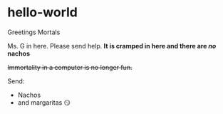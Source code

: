 # hello-world
Greetings Mortals

Ms. G in here. Please send help.
**It is cramped in here and there are _no_ nachos**

~~Immortality in a computer is no longer fun.~~

Send: 
- Nachos 
- and margaritas
:smirk:

